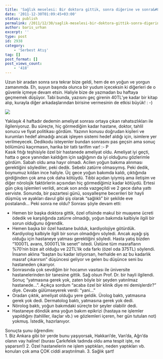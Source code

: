 ```yaml
---
title: 'Sağlık meselesi: Bir doktora gittik, sonra diğerine ve sonra&#8230;'
date: '2011-12-30T01:09:45+03:00'
status: publish
permalink: /2011/12/30/saglik-meselesi-bir-doktora-gittik-sonra-digerine-ve-sonra
author: baris_urhan
excerpt: ''
type: post
id: 2938
category:
    - 'Serbest Atış'
tag: []
post_format: []
post_views_count:
    - '418'
---
```

Uzun bir aradan sonra sıra tekrar bize geldi, hem de en yoğun ve yorgun zamanımda. Eh, suyun başında olunca bir yudum içeceksin ki diğerleri de o güvenle içmeye devam etsin. Haliyle bize de yazmadan bu haftaya geçmemek düşüyor. Tabi bunda, yazısını geç girenin 40TL’ye kadar bir kitap alıp, kurayla diğer arkadaşlarından birisine vermesinin de etkisi büyük! : -)

[![](http://ec2-46-137-161-244.eu-west-1.compute.amazonaws.com/wordpress/wp-content/uploads/2011/12/acil_servis.jpg)](http://ec2-46-137-161-244.eu-west-1.compute.amazonaws.com/wordpress/wp-content/uploads/2011/12/acil_servis.jpg)

Yaklaşık 4 haftadır dedemin ameliyat sonrası ortaya çıkan rahatsızlıkları ile ilgileniyoruz. Bu süreçte, hiç görmediğim kadar hastane, doktor, tahlil sonucu ve fiyat politikası gördüm. Yazının konusu doğrudan kişileri ve kurumları hedef almadığı ancak işleyen sistemi hedef aldığı için, isimlere yer verilmeyecek. Dedikodu isteyenler bundan sonrasını pas geçsin ama sonuç bölümünü kaçırmasın, harika bir tatlı tarifim var! :- P  
Kasık fıtığı teşhisiyle özel bir hastanede ameliyat oldu. Ameliyat iyi geçti, hatta o gece yanından kaldığım için sağlığının da iyi olduğunu gözlerimle gördüm. Sabah oldu ama hayır olmadı. Acilen yoğun bakıma alınması gerektiğini söylediler, peki dedik. Sebebi zatürre olmasıymış. Peki dedik, boynumuz kıldan ince haliyle. Üç gece yoğun bakımda kaldı, çıktığında girdiğinden çok ama çok daha kötüydü. Tıbbi açıdan iyiymiş ama iletişim ve diğer nörolojik faktörlerin açısından hiç görmediğimiz kadar kötüydü. Ertesi gün çıkış işlemleri verildi, ancak son anda vazgeçildi ve 2 gece daha yattı serviste. Sonunda, bir pazartesi günü, sosyalleşme becerileri bir hayli düşmüş ve ayakları davul gibi şiş olarak “sağlıklı” bir şekilde eve postalandı… Peki sonra ne oldu? Sonrası şöyle devam etti:

- Hemen bir başka doktora gittik, özel ofisinde makul bir muayene ücreti ödedik ve karşılığında zatürre olmadığı, yoğun bakımda kalbiyle ilgili bir sorun olduğunu öğrendik.
- Hemen başka bir özel hastane bulduk, kardiyolojiye götürdük. Kardiyolog kalbiyle ilgili bir sorun olmadığını söyledi. Ancak ayağı şiş olduğu için hastaneye yatması gerektiğini söyledi. Hasta yatış bizden “1000TL avans, 5000TL’lik senet” istedi. Üstüne tüm masrafların %70’nin bize ait olduğu ve 22TL’lik oda farkı (özel oda 375TL) söylendi. İnsanın aklına “baştan bu kadar istiyorsan, herhalde en az bu kadarlık masraf çıkarırsın” düşüncesi geliyor ve gelen bu düşünce seni bu hastaneden çıkarıyor.
- Sonrasında çok sevdiğim bir hocamın vasıtası ile üniversite hastanelerinden bir tanesine gittik. Sağ olsun Prof. Dr. bir hayli ilgilendi. Sonuç “yatmasına gerek yok, zaten böyle bir şeyden yatırılmaz hastanede…”. Açıkça sordum “acaba özel bir klinik diye mi demişlerdir?” diye. Cevabı gülümseyerek verdi: “yani…”
- Oradan çıktık, ameliyat olduğu yere geldik. Ürolog baktı, yatmasına gerek yok dedi. Dermatolog baktı, yatmasına gerek yok dedi.
- Nörolog baktı, yoğun bakımdaki süreçte bir şeyler olabilir dedi.
- Hastaneye döndük ama yoğun bakım epikrizi (hastaya ne işlemler yapıldığını (tahliller, ilaçlar vb.) ve gözlemleri içeren, her gün tutulan not) yokmuş. İstedik, hazırlanıyor.

<div>Sonuçta şunu öğrendim:</div><div><div><div>1. Biz Ankara gibi bir yerde bunu yaşıyorsak, Hakkari’de, Van’da, Ağrı’da olanın vay haline! (burası Çarkıfelek tadında oldu ama tespit işte, ne yaparsın!)
2. Özel hastanelerin ne işlem yaptıkları, neden yaptıkları vb. konuları çok ama ÇOK ciddi araştırılmalı.
3. Sağlık şart!

</div></div></div>